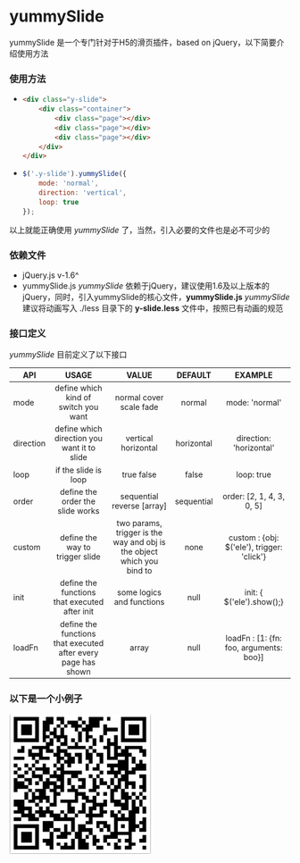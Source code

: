 # yummySlide
yummySlide 是一个专门针对于H5的滑页插件，based on jQuery，以下简要介绍使用方法

### 使用方法

- 	``` html
	<div class="y-slide">
		<div class="container">
			<div class="page"></div>
			<div class="page"></div>
			<div class="page"></div>
		</div>
	</div>
	```
- 	``` javascript
	$('.y-slide').yummySlide({
        mode: 'normal',
        direction: 'vertical',
        loop: true
    });
    ```

以上就能正确使用 *yummySlide* 了，当然，引入必要的文件也是必不可少的

### 依赖文件

- jQuery.js v-1.6^
- yummySlide.js
*yummySlide* 依赖于jQuery，建议使用1.6及以上版本的jQuery，同时，引入yummySlide的核心文件，**yummySlide.js**
*yummySlide* 建议将动画写入 ./less 目录下的 **y-slide.less** 文件中，按照已有动画的规范

### 接口定义

*yummySlide* 目前定义了以下接口

| API           | USAGE                                | VALUE                           | DEFAULT     | EXAMPLE    |
| ------------- |:------------------------------------:| :------------------------------:|:-----------:|:----------:|
| mode          | define which kind of switch you want | normal cover scale fade         | normal      | mode: 'normal'|
| direction     | define which direction you want it to slide| vertical horizontal  | horizontal  | direction: 'horizontal' |
| loop          | if the slide is loop                 | true false                      | false       | loop: true |
| order         | define the order the slide works     | sequential reverse [array]      | sequential  | order: [2, 1, 4, 3, 0, 5] |
| custom        | define the way to trigger slide      | two params, trigger is the way and obj is the object which you bind to| none        | custom : {obj: $('ele'), trigger: 'click'}|
| init          | define the functions that executed after init | some logics and functions | null    | init: { $('ele').show();} |
| loadFn        | define the functions that executed after every page has shown | array | null | loadFn : [1: {fn: foo, arguments: boo}] |

### 以下是一个小例子

![yummySlide demo](./demo-qrcode.png "yummySlide demo")
